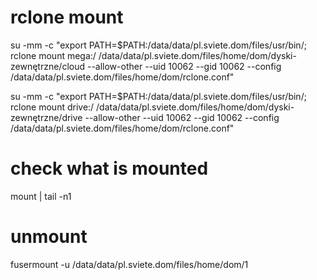 # rclone mount
su -mm -c "export PATH=$PATH:/data/data/pl.sviete.dom/files/usr/bin/; rclone mount mega:/ /data/data/pl.sviete.dom/files/home/dom/dyski-zewnętrzne/cloud --allow-other --uid 10062 --gid 10062 --config /data/data/pl.sviete.dom/files/home/dom/rclone.conf"

su -mm -c "export PATH=$PATH:/data/data/pl.sviete.dom/files/usr/bin/; rclone mount drive:/ /data/data/pl.sviete.dom/files/home/dom/dyski-zewnętrzne/drive --allow-other --uid 10062 --gid 10062 --config /data/data/pl.sviete.dom/files/home/dom/rclone.conf"

# check what is mounted
mount | tail -n1

# unmount
fusermount -u /data/data/pl.sviete.dom/files/home/dom/1
